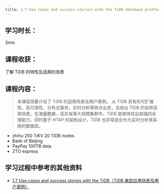 ```yaml
---
title: 1.7 Use cases and success stories with the TiDB database platform（TiDB 典型应用场景及用户案例）
---
```


## 学习时长：

3min

## 课程收获：

了解 TiDB 的特性及适用的场景

## 课程内容：

> 本课程简要介绍了 TiDB 的适用场景及用户案例。 从 TiDB 具有的可扩展性，高可用性，分布式事务，实时分析等特点出发，总结出 TiDB 的各种适用场景。在海量数据，高并发等大规模集群中，TiDB 能够体现出超强的处理能力。同时基于 HTAP 的架构设计，TiDB 也非常适合作为实时分析类系统的数据库。


* zhihu 250 TiKV 20 TiDB nodes
* Bank of Beijing 
* PayPay 100TB data
* ZTO express


## 学习过程中参考的其他资料

- [1.7 Use cases and success stories with the TiDB（TiDB 典型应用场景及用户案例）](https://university.pingcap.com/courses/TiDB%204.0%20%E6%96%B0%E6%89%8B%E6%8C%87%E5%8D%97/chapter/101-%E7%AB%A0%E8%8A%82/lesson/Use-cases-and-success-stories-with-the-TiDB)
